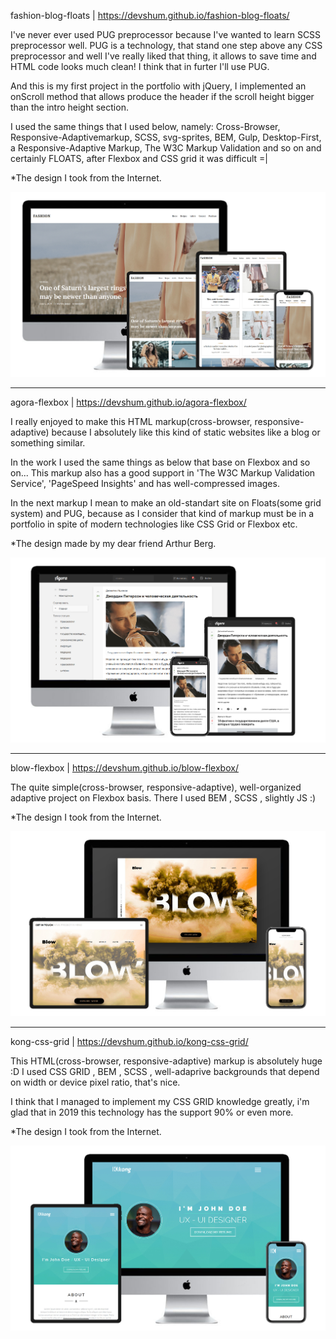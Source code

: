 fashion-blog-floats | https://devshum.github.io/fashion-blog-floats/

I've never ever used PUG preprocessor because I've wanted to learn SCSS preprocessor well. PUG is a technology, that stand one step above any CSS preprocessor and well I've really liked that thing, it allows to save time and HTML code looks much clean! I think that in furter I'll use PUG.

And this is my first project in the portfolio with jQuery, I implemented an onScroll method that allows produce the header if the scroll height bigger than the intro height section.

I used the same things that I used below, namely: Cross-Browser, Responsive-Adaptivemarkup, SCSS, svg-sprites, BEM, Gulp, Desktop-First, a Responsive-Adaptive Markup, The W3C Markup Validation and so on and certainly FLOATS, after Flexbox and CSS grid it was difficult =|

*The design I took from the Internet. 

![Screenshot](fashion-blog-floats.jpg)

---------------------

agora-flexbox | https://devshum.github.io/agora-flexbox/

I really enjoyed to make this HTML markup(cross-browser, responsive-adaptive) because I absolutely like this kind of static websites like a blog or something similar.

In the work I used the same things as below that base on Flexbox and so on...
This markup also has a good support in 'The W3C Markup Validation Service', 'PageSpeed Insights' and has well-compressed images.

In the next markup I mean to make an old-standart site on Floats(some grid system) and PUG, because as I consider that kind of markup must be in a portfolio in spite of modern technologies like CSS Grid or Flexbox etc.

*The design made by my dear friend Arthur Berg. 

![Screenshot](agora-flexbox.jpg)

---------------------

blow-flexbox | https://devshum.github.io/blow-flexbox/

The quite simple(cross-browser, responsive-adaptive), well-organized adaptive project on Flexbox basis. There I used BEM , SCSS , slightly JS :) 

*The design I took from the Internet. 

![Screenshot](blow-flexbox.jpg)

---------------------

kong-css-grid | https://devshum.github.io/kong-css-grid/

This HTML(cross-browser, responsive-adaptive) markup is absolutely huge :D I used CSS GRID , BEM , SCSS , well-adaprive backgrounds that depend on width or device pixel ratio, that's nice.

I think that I managed to implement my CSS GRID knowledge greatly, i'm glad that in 2019 this technology has the support 90% or even more.

*The design I took from the Internet.

![Screenshot](kong-css-grid.jpg)



